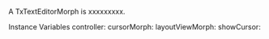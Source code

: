 A TxTextEditorMorph is xxxxxxxxx.Instance Variables	controller:		<Object>	cursorMorph:		<Object>	layoutViewMorph:		<Object>	showCursor:		<Object>controller	- xxxxxcursorMorph	- xxxxxlayoutViewMorph	- xxxxxshowCursor	- xxxxx